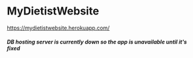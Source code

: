 # MyDietistWebsite
https://mydietistwebsite.herokuapp.com/
##### DB hosting server is currently down so the app is unavailable until it's fixed

